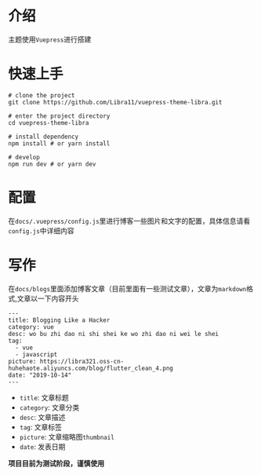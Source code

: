 # 介绍

主题使用`Vuepress`进行搭建

# 快速上手

```
# clone the project
git clone https://github.com/Libra11/vuepress-theme-libra.git

# enter the project directory
cd vuepress-theme-libra

# install dependency
npm install # or yarn install

# develop
npm run dev # or yarn dev
```

# 配置

在`docs/.vuepress/config.js`里进行博客一些图片和文字的配置，具体信息请看`config.js`中详细内容

# 写作

在`docs/blogs`里面添加博客文章（目前里面有一些测试文章），文章为`markdown`格式,文章以一下内容开头

```
---
title: Blogging Like a Hacker
category: vue
desc: wo bu zhi dao ni shi shei ke wo zhi dao ni wei le shei
tag:
  - vue
  - javascript
picture: https://libra321.oss-cn-huhehaote.aliyuncs.com/blog/flutter_clean_4.png
date: "2019-10-14"
---
```

- `title`: 文章标题
- `category`: 文章分类
- `desc`: 文章描述
- `tag`: 文章标签
- `picture`: 文章缩略图`thumbnail`
- `date`: 发表日期

**项目目前为测试阶段，谨慎使用**
